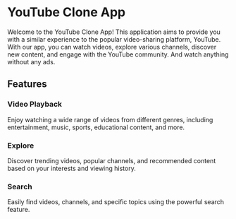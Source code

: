 # YouTube Clone App

Welcome to the YouTube Clone App! This application aims to provide you with a similar experience to the popular video-sharing platform, YouTube. With our app, you can watch videos, explore various channels, discover new content, and engage with the YouTube community. And watch anything without any ads.

## Features

### Video Playback

Enjoy watching a wide range of videos from different genres, including entertainment, music, sports, educational content, and more.

### Explore

Discover trending videos, popular channels, and recommended content based on your interests and viewing history.

### Search

Easily find videos, channels, and specific topics using the powerful search feature.
